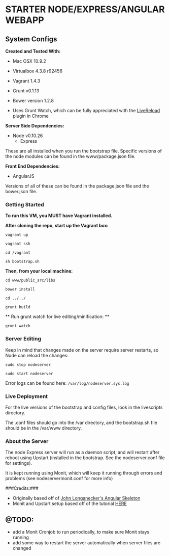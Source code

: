 # STARTER NODE/EXPRESS/ANGULAR WEBAPP #

## System Configs ##

**Created and Tested With:**

* Mac OSX 10.9.2
* Virtualbox 4.3.8 r92456
* Vagrant 1.4.3
* Grunt v0.1.13
* Bower version 1.2.8

* Uses Grunt Watch, which can be fully appreciated with the [LiveReload](https://chrome.google.com/webstore/detail/livereload/jnihajbhpnppcggbcgedagnkighmdlei/details) plugin in Chrome

**Server Side Dependencies:**

* Node v0.10.26
	* Express

These are all installed when you run the bootstrap file. Specific versions of the node modules can be found in the www/package.json file.

**Front End Dependencies:**
* AngularJS

Versions of all of these can be found in the package.json file and the bower.json file.

### Getting Started ###

**To run this VM, you MUST have Vagrant installed.**

**After cloning the repo, start up the Vagrant box:**

`vagrant up`

`vagrant ssh`

`cd /vagrant`

`sh bootstrap.sh`

**Then, from your local machine:**

`cd www/public_src/libs`

`bower install`

`cd ../../`

`grunt build`

** Run grunt watch for live editing/minification: **

`grunt watch`

### Server Editing ###

Keep in mind that changes made on the server require server restarts, so Node can reload the changes:

`sudo stop nodeserver`

`sudo start nodeserver`

Error logs can be found here: `/var/log/nodeserver.sys.log`


### Live Deployment ###

For the live versions of the bootstrap and config files, look in the livescripts directory.

The .conf files should go into the /var directory, and the bootstrap.sh file should be in the /var/www directory.

### About the Server ###

The node Express server will run as a daemon script, and will restart after reboot using Upstart (installed in the bootstrap. See the nodeserver.conf file for settings).

It is kept running using Monit, which will keep it running through errors and problems (see nodeservermonit.conf for more info)

###Credits:###
* Originally based off of [John Longanecker's Angular Skeleton](https://github.com/jlongnbt/angular-skeleton "jlongnbt repo")
* Monit and Upstart setup based off of the tutorial [HERE](http://howtonode.org/deploying-node-upstart-monit)

## @TODO: ##

* add a Monit Cronjob to run periodically, to make sure Monit stays running
* add some way to restart the server automatically when server files are changed
